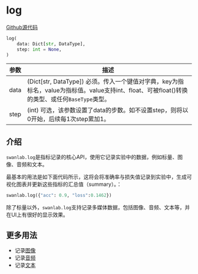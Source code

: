 # log

[Github源代码](https://github.com/SwanHubX/SwanLab/blob/main/swanlab/data/sdk.py)

```python
log(
    data: Dict[str, DataType],
    step: int = None,
)
```

| 参数   | 描述                                       |
|--------|------------------------------------------|
| data   | (Dict[str, DataType]) 必须。传入一个键值对字典，key为指标名，value为指标值。value支持int、float、可被float()转换的类型、或任何`BaseType`类型。 |
| step   | (int) 可选，该参数设置了data的步数。如不设置step，则将以0开始，后续每1次step累加1。 |

## 介绍

`swanlab.log`是指标记录的核心API，使用它记录实验中的数据，例如标量、图像、音频和文本。  

最基本的用法是如下面代码所示，这将会将准确率与损失值记录到实验中，生成可视化图表并更新这些指标的汇总值（summary）。：

```python
swanlab.log({"acc": 0.9, "loss":0.1462})
```

除了标量以外，`swanlab.log`支持记录多媒体数据，包括图像、音频、文本等，并在UI上有很好的显示效果。

## 更多用法

- 记录[图像](/api/py-Image.md)
- 记录[音频](/api/py-Audio.md)
- 记录[文本](/api/py-Text.md)